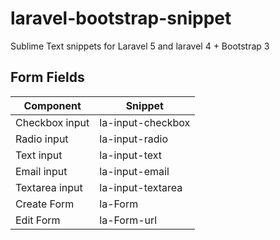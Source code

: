 # laravel-bootstrap-snippet
Sublime Text snippets for Laravel 5 and laravel 4 + Bootstrap 3

## Form Fields
Component                | Snippet
------------------------ | ------------------------
Checkbox input           | la-input-checkbox
Radio input              | la-input-radio
Text input               | la-input-text
Email input              | la-input-email
Textarea input           | la-input-textarea
Create Form         	 | la-Form
Edit Form           	 | la-Form-url
